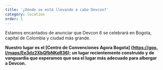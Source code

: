 ```yaml
---
title: '¿Dónde se está llevando a cabo Devcon?'
category: location
order: 1
---
```


Estamos encantados de anunciar que Devcon 6 se celebrará en Bogota, capital de Colombia y ciudad más grande.

**Nuestro lugar es el \[Centro de Convenciones Agora Bogota] ([https://goo. l/maps/Ee3dz2XbQfbNKeR36](https://goo.gl/maps/Ee3dz2XbQfbNKeR36)); un lugar recientemente construido y de vanguardia que esperamos que sea el lugar más adecuado para albergar a Devcon.**

